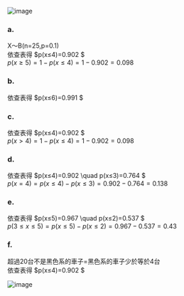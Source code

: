 ![image](https://github.com/user-attachments/assets/1724bada-25ff-4c56-913d-d316bd2c2a4b)  

### a.  
X～B(n=25,p=0.1)  
依查表得 $p(x≤4)=0.902 $  
$p(x≥5) = 1 - p(x≤4) = 1 - 0.902 = 0.098$  

### b.  
依查表得 $p(x≤6)=0.991 $  

### c.  
依查表得 $p(x≤4)=0.902 $   
$p(x>4) = 1 - p(x≤4) = 1 - 0.902 = 0.098$  

### d.  
依查表得 $p(x≤4)=0.902 \quad p(x≤3)=0.764 $  
$p(x=4) = p(x≤4) - p(x≤3) = 0.902 - 0.764 = 0.138$  

### e.  
依查表得 $p(x≤5)=0.967 \quad p(x≤2)=0.537 $  
$p(3≤x≤5) = p(x≤5) - p(x≤2) = 0.967 - 0.537 = 0.43$  

### f.  
超過20台不是黑色系的車子=黑色系的車子少於等於4台  
依查表得 $p(x≤4)=0.902 $  


  

  
![image](https://github.com/user-attachments/assets/decf28c5-f670-478d-9a32-159376c64a3e)

